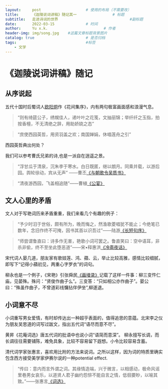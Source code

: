 ```yaml
---
layout:     post   				    # 使用的布局（不需要改）
title:      《迦陵说词讲稿》随记其一				# 标题 
subtitle:   走进诗词的世界                                #副标题
date:       2022-03-15 				# 时间
author:     Yu x.k. 						# 作者
header-img: img/song.jpg 	#这篇文章标题背景图片
catalog: true 						# 是否归档
tags:								#标签
    - 文学
---
```


# 《迦陵说词讲稿》随记

## 从序说起
五代十国时后蜀词人[欧阳炯](https://baike.baidu.com/item/%E6%AC%A7%E9%98%B3%E7%82%AF/4124794?fr=aladdin)作《花间集序》，内有两句极富画面感和浪漫气息。

>“则有绮筵公子，绣幌佳人，递叶叶之花笺，文抽丽锦；举纤纤之玉指，拍按香檀，不无清绝之辞，用助娇娆之态”

>“庶使西园英哲，用资羽盖之欢；南国婵娟，休唱莲舟之引”

西园英哲典出何处？

我们可以参考曹氏兄弟的诗,也是一派自在逍遥之景。

>“浮甘瓜于清泉，沉朱李于寒水。白日既匿，继以朗月。同乘并载，以游后园。舆轮徐动，宾从无声” ——曹丕[《与朝歌令吴质书》](https://baike.baidu.com/item/%E4%B8%8E%E6%9C%9D%E6%AD%8C%E4%BB%A4%E5%90%B4%E8%B4%A8%E4%B9%A6/6306074?fr=aladdin)

>“清夜游西园，飞盖相追随”——曹植[《公宴》](https://baike.baidu.com/item/%E5%85%AC%E5%AE%B4/11008854?fr=aladdin)


## 文人心里的矛盾
文人对于写艳词历来矛盾重重，我们来看几个有趣的例子：

>“予少时汨于世俗，颇有所为，晚而悔之，然渔歌菱唱犹不能止；今绝笔已数年，念旧作终不可掩，因书其首以识吾过”——陆游[《长短句序》](https://ctext.org/library.pl?if=gb&file=584&page=22)

>“师尝谓鲁直曰：诗多作无害，艳歌小词可罢之。鲁直笑曰：空中语耳，非杀非偷，终不至坐此堕恶道”——宋•释惠洪[《冷斋夜话》](https://baike.baidu.com/item/%E5%86%B7%E6%96%8B%E5%A4%9C%E8%AF%9D)

宋代词人晏几道，朋友家有歌妓莲、鸿、蘋、云，举止比较高雅，感情比较细腻，即写下“记得小蘋初见，两重心字罗衣”的词句。

柳永也是一个例子，《宋艳》引张舜民[《画墁录》](https://baike.baidu.com/item/%E7%94%BB%E5%A2%81%E5%BD%95)记载了这样一件事：柳三变忤仁庙，见晏殊。殊问：“贤俊作曲子么”。三变答：“只如相公亦作曲子”。晏公曰：“殊虽作曲子，不曾道彩线慵拈伴伊坐”,柳遂退。

## 小词意不尽
小词重写男女爱情，有时却传达出一种超乎表面的，值得追思的意蕴。北宋李之仪为朋友吴思道的词写过跋文，指出五代词“语尽而意不尽”。

黄昇《花庵词选》唐五代词的批语中也说小词“语简而意深”。 柳永擅写长调，而长调往往需要铺陈，难免具象，比较不容易留下遐想。小令比较容易含蓄。

清代词学家张惠言，喜欢用比附的方法来说词。之所以这样，因为词的特质里确实包含西方接受美学家伊赛尔说的一种potential effect.

>“传曰：意内而言外谓之词。其缘情造端，兴于微言，以相感动，极命风谣里巷男女哀乐，以道贤人君子幽约怨悱不能自言之情，低徊要眇，以喻其致。”——张惠言[《词选》](https://baike.baidu.com/item/%E8%AF%8D%E9%80%89)

